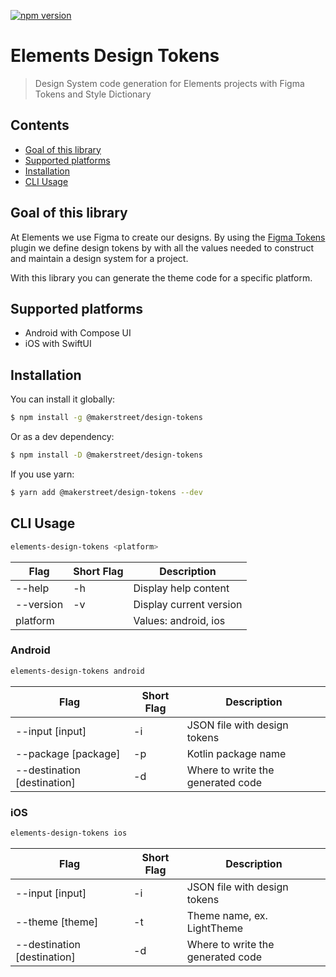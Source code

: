[![npm version](https://badge.fury.io/js/@makerstreet%2Fdesign-tokens.svg)](https://badge.fury.io/js/@makerstreet%2Fdesign-tokens)

# Elements Design Tokens

> Design System code generation for Elements projects with Figma Tokens and Style Dictionary

## Contents

- [Goal of this library](#goal-of-this-library)
- [Supported platforms](#supported-platforms)
- [Installation](#installation)
- [CLI Usage](#cli-Usage)

## Goal of this library

At Elements we use Figma to create our designs. By using the [Figma Tokens](https://www.figmatokens.com/) plugin we define design tokens by with all the values needed to construct and maintain a design system for a project.

With this library you can generate the theme code for a specific platform.

## Supported platforms

- Android with Compose UI
- iOS with SwiftUI

## Installation

You can install it globally:

```bash
$ npm install -g @makerstreet/design-tokens
```

Or as a dev dependency:

```bash
$ npm install -D @makerstreet/design-tokens
```

If you use yarn:

```bash
$ yarn add @makerstreet/design-tokens --dev
```

## CLI Usage

```bash
elements-design-tokens <platform>
```

| Flag      | Short Flag | Description             |
| --------- | ---------- | ----------------------- |
| --help    | -h         | Display help content    |
| --version | -v         | Display current version |
| platform  |            | Values: android, ios    |

### Android

```bash
elements-design-tokens android
```

| Flag                          | Short Flag | Description                       |
| ----------------------------- | ---------- | --------------------------------- |
| --input \[input\]             | -i         | JSON file with design tokens      |
| --package \[package\]         | -p         | Kotlin package name               |
| --destination \[destination\] | -d         | Where to write the generated code |

### iOS

```bash
elements-design-tokens ios
```

| Flag                          | Short Flag | Description                       |
| ----------------------------- | ---------- | --------------------------------- |
| --input \[input\]             | -i         | JSON file with design tokens      |
| --theme \[theme\]             | -t         | Theme name, ex. LightTheme        |
| --destination \[destination\] | -d         | Where to write the generated code |